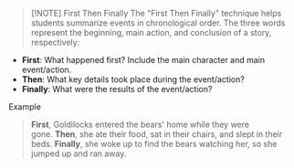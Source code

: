 
> [!NOTE] First Then Finally
> The "First Then Finally" technique helps students summarize events in chronological order. The three words represent the beginning, main action, and conclusion of a story, respectively:
- **First**: What happened first? Include the main character and main event/action.
- **Then**: What key details took place during the event/action?
- **Finally**: What were the results of the event/action?

Example
> **First**, Goldilocks entered the bears' home while they were gone. **Then**, she ate their food, sat in their chairs, and slept in their beds. **Finally**, she woke up to find the bears watching her, so she jumped up and ran away.